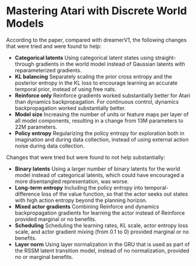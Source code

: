 # Mastering Atari with Discrete World Models

[ICLR]: https://iclr.cc/virtual/2021/poster/2742
[GitHub]: https://github.com/danijar/dreamerv2

According to the paper, compared with dreamerV1, the following changes that were tried and were found to help:

* **Categorical latents** Using categorical latent states using straight-through gradients in the
  world model instead of Gaussian latents with reparameterized gradients.
* **KL balancing** Separately scaling the prior cross entropy and the posterior entropy in the KL
  loss to encourage learning an accurate temporal prior, instead of using free nats.
* **Reinforce only** Reinforce gradients worked substantially better for Atari than dynamics backpropagation.
  For continuous control, dynamics backpropagation worked substantially better.
* **Model size** Increasing the number of units or feature maps per layer of all model components,
  resulting in a change from 13M parameters to 22M parameters.
* **Policy entropy** Regularizing the policy entropy for exploration both in imagination and during
  data collection, instead of using external action noise during data collection.

Changes that were tried but were found to not help substantially:

* **Binary latents** Using a larger number of binary latents for the world model instead of categorical
  latents, which could have encouraged a more disentangled representation, was worse.
* **Long-term entropy** Including the policy entropy into temporal-difference loss of the value
  function, so that the actor seeks out states with high action entropy beyond the planning horizon.
* **Mixed actor gradients** Combining Reinforce and dynamics backpropagation gradients for
  learning the actor instead of Reinforce provided marginal or no benefits.
* **Scheduling** Scheduling the learning rates, KL scale, actor entropy loss scale, and actor gradient
  mixing (from 0.1 to 0) provided marginal or no benefits.
* **Layer norm** Using layer normalization in the GRU that is used as part of the RSSM latent
  transition model, instead of no normalization, provided no or marginal benefits.
